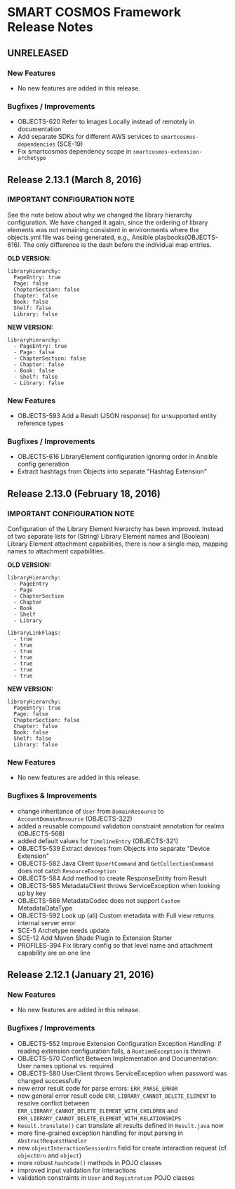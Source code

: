 # SMART COSMOS Framework Release Notes

## UNRELEASED

### New Features

* No new features are added in this release.

### Bugfixes / Improvements

* OBJECTS-620 Refer to Images Locally instead of remotely in documentation
* Add separate SDKs for different AWS services to `smartcosmos-dependencies` (SCE-19)
* Fix smartcosmos dependency scope in `smartcosmos-extension-archetype`

## Release 2.13.1 (March 8, 2016)

### IMPORTANT CONFIGURATION NOTE

See the note below about why we changed the library hierarchy configuration.
We have changed it again, since the ordering of library elements was not remaining
consistent in environments where the objects.yml file was being generated, e.g.,
Ansible playbooks(OBJECTS-616). The only difference is the dash before the individual map entries.

**OLD VERSION:**

```
libraryHierarchy:
  PageEntry: true
  Page: false
  ChapterSection: false
  Chapter: false
  Book: false
  Shelf: false
  Library: false
```
**NEW VERSION:**

```
libraryHierarchy:
  - PageEntry: true
  - Page: false
  - ChapterSection: false
  - Chapter: false
  - Book: false
  - Shelf: false
  - Library: false
```

### New Features

* OBJECTS-593 Add a Result (JSON response) for unsupported entity reference types

### Bugfixes / Improvements

* OBJECTS-616 LibraryElement configuration ignoring order in Ansible config generation
* Extract hashtags from Objects into separate "Hashtag Extension"

## Release 2.13.0 (February 18, 2016)

### IMPORTANT CONFIGURATION NOTE

Configuration of the Library Element hierarchy has been improved.
Instead of two separate lists for (String) Library Element names and (Boolean)
Library Element attachment capabilities, there is now a single map, mapping names
to attachment capabilities.

**OLD VERSION:**

```
libraryHierarchy:
  - PageEntry
  - Page
  - ChapterSection
  - Chapter
  - Book
  - Shelf
  - Library

libraryLinkFlags:
  - true
  - true
  - true
  - true
  - true
  - true
  - true
```

**NEW VERSION:**

```
libraryHierarchy:
  PageEntry: true
  Page: false
  ChapterSection: false
  Chapter: false
  Book: false
  Shelf: false
  Library: false
```

### New Features

* No new features are added in this release.

### Bugfixes & Improvements

* change inheritance of `User` from `DomainResource` to `AccountDomainResource` (OBJECTS-322)
* added a reusable compound validation constraint annotation for realms (OBJECTS-568)
* added default values for `TimelineEntry` (OBJECTS-321)
* OBJECTS-539 Extract devices from Objects into separate "Device Extension"
* OBJECTS-582 Java Client `UpsertCommand` and `GetCollectionCommand` does not catch `ResourceException`
* OBJECTS-584 Add method to create ResponseEntity from Result
* OBJECTS-585 MetadataClient throws ServiceException when looking up by key
* OBJECTS-586 MetadataCodec does not support `Custom` MetadataDataType
* OBJECTS-592 Look up (all) Custom metadata with Full view returns internal server error
* SCE-5 Archetype needs update
* SCE-12 Add Maven Shade Plugin to Extension Starter
* PROFILES-394 Fix library config so that level name and attachment capability are on one line

## Release 2.12.1 (January 21, 2016)

### New Features

* No new features are added in this release.

### Bugfixes / Improvements

- OBJECTS-552 Improve Extension Configuration Exception Handling: if reading extension configuration fails, a `RuntimeException` is thrown
- OBJECTS-570 Conflict Between Implementation and Documentation: User names optional vs. required
- OBJECTS-580 UserClient throws ServiceException when password was changed successfully
- new error result code for parse errors: `ERR_PARSE_ERROR`
- new general error result code `ERR_LIBRARY_CANNOT_DELETE_ELEMENT` to resolve conflict between `ERR_LIBRARY_CANNOT_DELETE_ELEMENT_WITH_CHILDREN` and `ERR_LIBRARY_CANNOT_DELETE_ELEMENT_WITH_RELATIONSHIPS`
- `Result.translate()` can translate all results defined in `Result.java` now
- more fine-grained exception handling for input parsing in `AbstractRequestHandler`
- new `objectInteractionSessionUrn` field for create interaction request (cf. `objectUrn` and `object`)
- more robust `hashCode()` methods in POJO classes
- improved input validation for interactions
- validation constraints in `User` and `Registration` POJO classes
